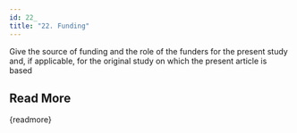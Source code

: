 ```yaml
---
id: 22_
title: "22. Funding"
---
```

Give the source of funding and the role of the funders for the present study and, if applicable, for the original study on which the present article is based

## Read More

{readmore}